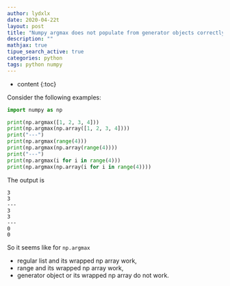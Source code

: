 ```yaml
---
author: lydxlx
date: 2020-04-22t
layout: post
title: "Numpy argmax does not populate from generator objects correctly"
description: ""
mathjax: true
tipue_search_active: true
categories: python
tags: python numpy
---
```


* content
{:toc}


Consider the following examples:
```python
import numpy as np

print(np.argmax([1, 2, 3, 4]))
print(np.argmax(np.array([1, 2, 3, 4])))
print("---")
print(np.argmax(range(4)))
print(np.argmax(np.array(range(4))))
print("---")
print(np.argmax(i for i in range(4)))
print(np.argmax(np.array(i for i in range(4))))
```

The output is
```
3
3
---
3
3
---
0
0
```

So it seems like for `np.argmax`
- regular list and its wrapped np array work,
- range and its wrapped np array work,
- generator object or its wrapped np array do not work.
